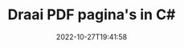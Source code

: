 ---
############################# Static ############################
layout: "auto-gen-merger"
date: 2022-10-27T19:41:58
draft: false
otherformats: xps tex epub

############################# Head ############################
head_title: "Draai PDF Pagina's in C# - Draai in een hoek van 90, 180, 270"
head_description: "Roteer specifieke of alle documentpagina's van een PDF bestand met een rotatiehoek van 90, 180, 270 met behulp van de API voor het samenvoegen van documenten."

############################# Header ############################
title: "Draai PDF pagina's in C#"
description: "Roteer PDF pagina's met een paar regels .NET code."
bg_image: "https://cms.admin.containerize.com/templates/aspose/App_Themes/V3/images/bg/header1.png"
bg_overlay: false
button:
    enable: true
    icon: "fas fa-arrow-down"
    label: "Download gratis proefversie"
    link: "https://downloads.groupdocs.com/merger/net"

############################# SubMenu ############################
submenu:
    enable: true

    left:
        img_alt: "GroupDocs.Merger for .NET"
        image: "https://cms.admin.containerize.com/templates/groupdocs/images/product-logos/90x90-noborder/groupdocs-merger-net.png"
        product: "GroupDocs.Merger"
        platform: ".NET"

    middle:
        button:

            # button loop
            - link: "https://apireference.groupdocs.com/merger/net"
              text: "API-referentie"

            # button loop
            - link: "https://github.com/groupdocs-merger"
              text: "Codevoorbeelden"

            # button loop
            - link: "https://products.groupdocs.app/merger/family"
              text: "Live demo's"

            # button loop
            - link: "https://purchase.groupdocs.com/pricing/merger/net"
              text: "Prijzen"

    right:
        link_download: "https://downloads.groupdocs.com/merger"
        link_learn: "https://docs.groupdocs.com/merger/net"
        link_buy: "https://purchase.groupdocs.com"

############################# About ############################
about:
    enable: true
    title: "Over GroupDocs.Merger for .NET API"
    content: |
        [GroupDocs.Merger for .NET](/nl/merger/net/) biedt een eenvoudige oplossing om veilig samen te voegen en te splitsen tussen een breed scala aan documentformaten, waaronder PDF, Microsoft Office (Word, Excel, PowerPoint , OneNote), OpenDocument, HTML, afbeeldingen en vele andere binnen .NET applicaties. Door slechts een paar regels code toe te voegen, kunt u verschillende documentbewerkingen uitvoeren, zoals verplaatsen, verwijderen, roteren, verwisselen, extraheren of de oriëntatie van pagina's in de documenten wijzigen. De API voor het samenvoegen van documenten ondersteunt ook het bekijken van een voorbeeld van documentpagina's als afbeelding om de documentstructuur, opmaak en inhoud op de pagina te analyseren.
        
        GroupDocs.Merger API is de juiste keuze voor bedrijfsoplossingen die functies voor het roteren van bestandspagina's nodig hebben. Deze API's worden goed ondersteund op alle belangrijke besturingssystemen en platforms, waaronder .NET Framework, .NET Standard, .NET Core, Mono.

############################# Steps ############################
steps:
    enable: true
    title_left: "Draai PDF Bestandspagina's in .NET"
    content_left: |
        [GroupDocs.Merger for .NET](/nl/merger/net/) maakt het voor C# ontwikkelaars gemakkelijk om bepaalde of alle pagina's binnen een PDF bestand op 90 te roteren , 180 of 270 draaihoek door een paar eenvoudige stappen te implementeren.
        
        * Initialiseer **RotateOptions** met de gewenste rotatiehoek en paginanummers.
        * Maak een nieuw exemplaar van **Merger** en geef het brondocumentpad door als een constructorparameter.
        * Roep **RotatePages** aan en geef het object **RotateOptions** door.
        * Roep **Save** aan en geef het bestandspad op om het resulterende document op te slaan.

    title_right: "systeem vereisten"
    content_right: |
        GroupDocs.Merger for .NET API's worden ondersteund op alle belangrijke platforms en besturingssystemen. Voordat u de onderstaande code uitvoert, moet u ervoor zorgen dat de volgende vereisten op uw systeem zijn geïnstalleerd.

        * Besturingssystemen: Microsoft Windows, Linux, MacOS
        * Ontwikkelomgevingen: Visual Studio, Xamarin, MonoDevelop
        * Kaders: .NET Framework, .NET Standard, .NET Core, Mono
        * Download de nieuwste versie van GroupDocs.Merger for .NET van [NuGet](https://www.nuget.org/packages/groupdocs.merger)
         
    code: |
     {{% merger/additional-styles %}}
     {{< merger/code-merger title="Hoe PDF bestandspagina's te roteren met behulp van C# voorbeeldcode">}}

        ```csharp    
        // Draai PDF bestandspagina's met de GroupDocs.Merger API
        // Initialiseer de klasse RotateOptions om de rotatiehoek en paginanummers om te roteren op te geven
        RotateOptions rotateOptions = new RotateOptions(RotateMode.Rotate180, new int[] { 2, 3 });

        // Instantie van fusie met invoer PDF document
        using (Merger merger = new Merger("input.pdf"))
          {
            // Roep de RotatePages-methode aan en geef het RotateOptions-object eraan door
            merger.RotatePages(rotateOptions);
    
            // Roep de methode Opslaan aan en geef het gewenste bestandspad door om het uitvoerdocument op te slaan
            merger.Save("output.pdf");
          }
        ```
     {{< /merger/code-merger >}}

############################# Demos ############################
demos:
    enable: true
    title: "Live demo's - Draai PDF Bestandspagina's online"
    content: |
       Roteer PDF bestandspagina's nu direct door naar de website [GroupDocs.Merger Live Demos](https://products.groupdocs.app/splitter/rotate-pages/pdf) te gaan.
       De live demo heeft de volgende voordelen.
        
############################# About Formats ############################
about_formats:
    enable: true

############################# More Formats ############################
more_formats:
    enable: true
    title: "Pagina's van andere documentindelingen roteren"
    content: |
        .NET documenteert API voor fusie en splitsing voor bestandsindelingen en afbeeldingen. Roteer enkele van de populaire bestandsindelingen zoals hieronder vermeld.

############################# Back to top ###############################
back_to_top:
    enable: true
---